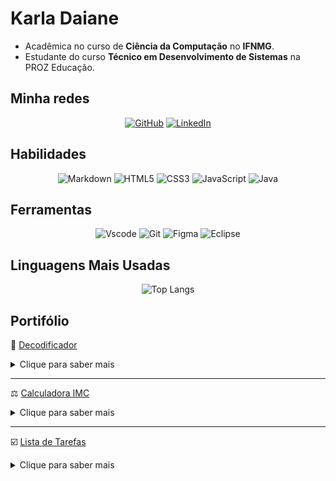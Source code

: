 # Karla Daiane
* Acadêmica no curso de **Ciência da Computação** no **IFNMG**.
* Estudante do curso **Técnico em Desenvolvimento de Sistemas** na PROZ Educação. 

## Minha redes
<center>

[![GitHub](https://img.shields.io/badge/GitHub-100000?style=for-the-badge&logo=github&logoColor=white)](https://github.com/karla-daiane)
[![LinkedIn](https://img.shields.io/badge/LinkedIn-0077B5?style=for-the-badge&logo=linkedin&logoColor=white)](https://www.linkedin.com/in/karla-daiane/)
</center>

## Habilidades
<center>

![Markdown](https://img.shields.io/badge/Markdown-000?style=for-the-badge&logo=markdown)
![HTML5](https://img.shields.io/badge/HTML5-E34F26?style=for-the-badge&logo=html5&logoColor=white)
![CSS3](https://img.shields.io/badge/CSS3-1572B6?style=for-the-badge&logo=css3&logoColor=white)
![JavaScript](https://img.shields.io/badge/JavaScript-F7DF1E?style=for-the-badge&logo=javascript&logoColor=black)
![Java](https://img.shields.io/badge/java-%23ED8B00.svg?style=for-the-badge&logo=openjdk&logoColor=white)
</center>

## Ferramentas
<center>

![Vscode](https://img.shields.io/badge/Vscode-007ACC?style=for-the-badge&logo=visual-studio-code&logoColor=white)
![Git](https://img.shields.io/badge/GIT-E44C30?style=for-the-badge&logo=git&logoColor=white)
![Figma](https://img.shields.io/badge/Figma-696969?style=for-the-badge&logo=figma&logoColor=figma)
![Eclipse](https://img.shields.io/badge/Eclipse-FE7A16.svg?style=for-the-badge&logo=Eclipse&logoColor=white)
</center>

## Linguagens Mais Usadas
<center>

![Top Langs](https://github-readme-stats-git-masterrstaa-rickstaa.vercel.app/api/top-langs/?username=karla-daiane&layout=compact&bg_color=000&border_color=FFF&title_color=FFF&text_color=FFF)
</center>

## Portifólio
🔐 [Decodificador](https://karla-daiane.github.io/decodificador-de-texto/)

<details>
  <summary>Clique para saber mais</summary>
  
  ### Descrição do Projeto
  O projeto tem como objetivo criar uma aplicação web capaz de codificar e decodificar mensagens de texto com base em uma lógica definida. O usuário pode inserir uma mensagem de texto, e a aplicação realiza a codificação ou decodificação da mensagem conforme a opção selecionada.

  ### Acesse o repositório
  [GitHub - Decodificador](https://github.com/karla-daiane/decodificador-de-texto)
</details>

---

⚖️ [Calculadora IMC](https://karla-daiane.github.io/projeto-calculadora-imc/)

<details>
  <summary>Clique para saber mais</summary>
  
  ### Descrição do Projeto
  Este projeto consiste em uma calculadora de IMC desenvolvida com HTML, CSS e JavaScript, como parte de uma atividade prática do Curso Técnico de Desenvolvimento de Sistemas na PROZ Educação. A ferramenta permite que os usuários insiram sua altura e peso, e, a partir dessas informações, calcula automaticamente o Índice de Massa Corporal.

  ### Acesse o repositório
  [GitHub - Calculadora IMC](https://github.com/karla-daiane/projeto-calculadora-imc)
</details>

---

☑️ [Lista de Tarefas](https://karla-daiane.github.io/trabalho-lista-de-tarefas/)

<details>
  <summary>Clique para saber mais</summary>
  
  ### Descrição do Projeto
  Este projeto consiste em uma aplicação de Lista de Tarefas desenvolvida com HTML, CSS e JavaScript, como parte de uma atividade prática do Curso Técnico de Desenvolvimento de Sistemas na PROZ Educação. A ferramenta permite que os usuários adicionem, concluam e removam tarefas, que são armazenadas no local storage, garantindo a persistência dos dados mesmo após o recarregamento da página.

  ### Acesse o repositório
  [GitHub - Lista de Tarefas](https://github.com/karla-daiane/trabalho-lista-de-tarefas)
</details>

